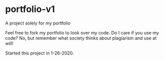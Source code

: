 # portfolio-v1

A project solely for my portfolio

Feel free to fork my portfolio to look over my code.
Do I care if you use my code? No, but remember what society thinks about plagiarism and use at will!

Started this project in 1-26-2020.

